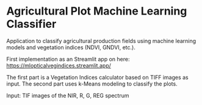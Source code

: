 # Agricultural Plot Machine Learning Classifier 

Application to classify agricultural production fields using machine learning models and vegetation indices (NDVI, GNDVI, etc.).

First implementation as an Streamlit app on here: https://mlopticalvegindices.streamlit.app/

The first part is a Vegetation Indices calculator based on TIFF images as input. 
The second part uses k-Means modeling to classify the plots.

Input: TIF images of the NIR, R, G, REG spectrum
